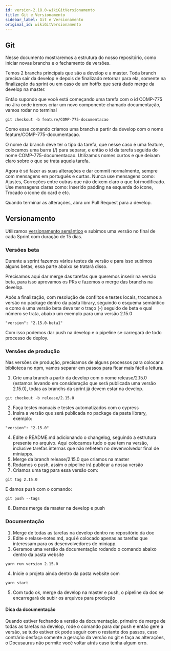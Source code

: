 ```yaml
---
id: version-2.18.0-wikiGitVersionamento
title: Git e Versionamento
sidebar_label: Git e Versionamento
original_id: wikiGitVersionamento
---
```


## Git

Nesse documento mostraremos a estrutura do nosso repositório, como iniciar novas branchs e o fechamento de versões.

Temos 2 branchs principais que são a develop e a master. Toda branch precisa sair da develop e depois de finalizado retornar para ela, somente na finalização da sprint ou em caso de um hotfix que será dado merge da develop na master.

Então supondo que você está começando uma tarefa com o id COMP-775 no Jira onde iremos criar um novo componente chamado documentação, vamos rodar no terminal

```
git checkout -b feature/COMP-775-documentacao
```

Como esse comando criamos uma branch a partir da develop com o nome feature/COMP-775-documentacao.

O nome da branch deve ter o tipo da tarefa, que nesse caso é uma feature, colocamos uma barra (/) para separar, e então o id da tarefa seguida do nome COMP-775-documentacao. Utilizamos nomes curtos e que deixam claro sobre o que se trata aquela tarefa.

Agora é só fazer as suas alterações e dar commit normalmente, sempre com mensagens em português e curtas. Nunca use mensagens como: Ajustes, Correções entre outras que não deixem claro o que foi modificado. Use mensagens claras como: Inserido padding na esquerda do ícone, Trocado o ícone do card e etc.

Quando terminar as alterações, abra um Pull Request para a develop.

## Versionamento

Utilizamos [versionamento semântico](https://semver.org/) e subimos uma versão no final de cada Sprint com duração de 15 dias.

### Versões beta

Durante a sprint fazemos vários testes da versão e para isso subimos alguns betas, essa parte abaixo se tratará disso.

Precisamos aqui dar merge das tarefas que queremos inserir na versão beta, para isso aprovamos os PRs e fazemos o merge das branchs na develop.

Após a finalização, com resolução de conflitos e testes locais, trocamos a versão no package dentro da pasta library, seguindo o esquema semântico e como é uma versão beta deve ter o traço (-) seguido de beta e qual número se trata, abaixo um exemplo para uma versão 2.15.0

```
"version": "2.15.0-beta1"
```

Com isso podemos dar push na develop e o pipeline se carregará de todo processo de deploy.

### Versões de produção

Nas versões de produção, precisamos de alguns processos para colocar a biblioteca no npm, vamos separar em passos para ficar mais fácil a leitura.

1. Crie uma branch a partir da develop com o nome release/2.15.0 (estamos levando em consideração que será publicada uma versão 2.15.0), todas as branchs da sprint já devem estar na develop.
```
git checkout -b release/2.15.0
```
2. Faça testes manuais e testes automatizados com o cypress
3. Insira a versão que será publicada no package da pasta library, exemplo:
```
"version": "2.15.0"
```
4. Edite o README.md adicionando o changelog, seguindo a estrutura presente no arquivo. Aqui colocamos tudo o que tem na versão, inclusive tarefas internas que não refletem no devenvolvedor final de miniapps.
5. Merge da branch release/2.15.0 que criamos na master
6. Rodamos o push, assim o pipeline irá publicar a nossa versão
7. Criamos uma tag para essa versão com:
```
git tag 2.15.0
```
E damos push com o comando:
```
git push --tags
```
8. Damos merge da master na develop e push

### Documentação
1.  Merge de todas as tarefas na develop dentro no repositório da doc
2.  Edite o relase-notes.md, aqui é colocado apenas as tarefas que interessam para os desenvolvedores de miniapp.
3.  Geramos uma versão da documentação rodando o comando abaixo dentro da pasta website
```
yarn run version 2.15.0
```
4. Inicie o projeto ainda dentro da pasta website com
```
yarn start
```
5. Com tudo ok, merge da develop na master e push, o pipeline da doc se encarregará de subir os arquivos para produção

#### Dica da dcoumentação
Quando estiver fechando a versão da documentação, primeiro de merge de todas as tarefas na develop, rode o comando para dar push e então gere a versão, se tudo estiver ok pode seguir com o restante dos passos, caso contrário desfaça somente a geração da versão no git e faça as alterações, o Docusaurus não permite você voltar atrás caso tenha algum erro.
